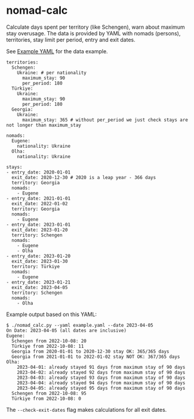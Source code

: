 # nomad-calc

Calculate days spent per territory (like Schengen), warn about maximum stay overusage. The data is provided by YAML with nomads (persons), territories, stay limit per period, entry and exit dates.

See [Example YAML](example.yaml) for the data example.
```
territories:
  Schengen:
    Ukraine: # per nationality
      maximum_stay: 90
      per_period: 180
  Türkiye:
    Ukraine:
      maximum_stay: 90
      per_period: 180
  Georgia:
    Ukraine:
      maximum_stay: 365 # without per_period we just check stays are not longer than maximum_stay

nomads:
  Eugene:
    nationality: Ukraine
  Olha:
    nationality: Ukraine

stays:
- entry_date: 2020-01-01
  exit_date: 2020-12-30 # 2020 is a leap year - 366 days
  territory: Georgia
  nomads:
    - Eugene
- entry_date: 2021-01-01
  exit_date: 2022-01-02
  territory: Georgia
  nomads:
    - Eugene
- entry_date: 2023-01-01
  exit_date: 2023-01-20
  territory: Schengen
  nomads:
    - Eugene
    - Olha
- entry_date: 2023-01-20
  exit_date: 2023-01-30
  territory: Türkiye
  nomads:
    - Eugene
- entry_date: 2023-01-21
  exit_date: 2023-04-05
  territory: Schengen
  nomads:
    - Olha
```

Example output based on this YAML:
```
$ ./nomad_calc.py --yaml example.yaml --date 2023-04-05
On Date: 2023-04-05 (all dates are inclusive)
Eugene:
  Schengen from 2022-10-08: 20
  Türkiye from 2022-10-08: 11
  Georgia from 2020-01-01 to 2020-12-30 stay OK: 365/365 days
  Georgia from 2021-01-01 to 2022-01-02 stay NOT OK: 367/365 days
Olha:
    2023-04-01: already stayed 91 days from maximum stay of 90 days
    2023-04-02: already stayed 92 days from maximum stay of 90 days
    2023-04-03: already stayed 93 days from maximum stay of 90 days
    2023-04-04: already stayed 94 days from maximum stay of 90 days
    2023-04-05: already stayed 95 days from maximum stay of 90 days
  Schengen from 2022-10-08: 95
  Türkiye from 2022-10-08: 0

```

The `--check-exit-dates` flag makes calculations for all exit dates.

